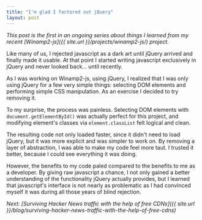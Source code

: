 ```yaml
---
title: "I'm glad I factored out jQuery"
layout: post
---
```


*This post is the first in an ongoing series about things I learned from my
recent [Winamp2-js]({{ site.url }}/projects/winamp2-js/) project.*

Like many of us, I rejected javascript as a dark art until jQuery arrived and
finally made it usable. At that point I started writing javascript exclusively
in jQuery and never looked back... until recently.

As I was working on Winamp2-js, using jQuery, I realized that I was only using
jQuery for a few very simple things: selecting DOM elements and performing
simple CSS manipulation. As an exercise I decided to try removing it.

To my surprise, the process was painless. Selecting DOM elements with
`document.getElementById()` was actually perfect for this project, and
modifying element's classes via `element.classList` felt logical and clean.

The resulting code not only loaded faster, since it didn't need to load jQuery,
but it was more explicit and was simpler to work on. By removing a layer of
abstraction, I was able to make my code feel more taut. I trusted it better,
because I could see everything it was doing.

However, the benefits to my code paled compared to the benefits to me as a
developer. By giving raw javascript a chance, I not only gained a better
understanding of the functionality jQuery actually provides, but I learned that
javascript's interface is not nearly as problematic as I had convinced myself
it was during all those years of blind rejection.

*Next: [Surviving Hacker News traffic with the help of free CDNs]({{ site.url }}/blog/surviving-hacker-news-traffic-with-the-help-of-free-cdns)*
